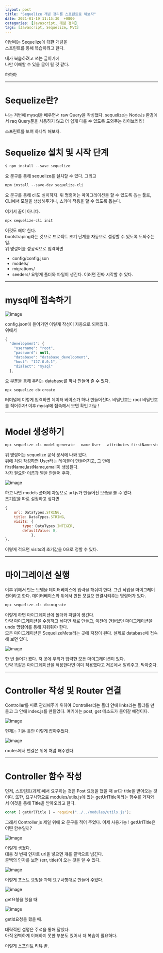 ```yaml
---
layout: post
title: "Sequelize 개념 정리를 스프린트로 해보자"
date: 2021-01-19 11:15:30  +0800
categories: [Javascript, 개념 정리]
tags: [Javascript, Sequelize, MVC]
---
```


이번에는 Sequelize에 대한 개념을  
스프린트를 통해 복습하려고 한다.

내가 복습하려고 쓰는 글이기에  
나만 이해할 수 있을 글이 될 것 같다.

하하하

---

# **Sequelize란?**

나는 저번에 mysql을 배우면서 raw Query을 작성했다.
sequelize는 NodeJs 환경에서 raq Query문을 사용하지 않고 더 쉽게 다룰 수 있도록 도와주는 라이브러리!

스프린트를 보여 하나씩 해보자.

# **Sequelize 설치 및 시작 단계**

```js
$ npm install --save sequelize
```

요 문구를 통해 sequelize를 설치할 수 있다.
그리고

```js
npm install --save-dev sequelize-cli
```

요 문구를 통해 cli도 설치하자.
위 명령어는 마이그레이션을 할 수 있도록 돕는 툴로, CLI에서 모델을 생성해주거나, 스키마 적용을 할 수 있도록 돕는다.

여기서 끝이 아니다.

```js
npx sequelize-cli init
```

이것도 해야 한다.  
bootstraping라는 것으로 프로젝트 초기 단계를 자동으로 설정할 수 있도록 도와주는 일.  
위 명렁어를 성공적으로 입력하면

- config/config.json
- models/
- migrations/
- seeders/
  요렇게 폴더와 파일이 생긴다. 이러면 진짜 시작할 수 있다.

---

# **mysql에 접속하기**

![image](/assets/img/sample/seq1.png)

config.json에 들어가면 이렇게 작성이 자동으로 되어있다.  
위에서

```js
{
  "development": {
    "username": "root",
    "password": null,
    "database": "database_development",
    "host": "127.0.0.1",
    "dialect": "mysql"
  },
```

요 부분을 통해 우리는 database를 하나 만들어 줄 수 있다.

```js
npx sequelize db:create
```

터미널에 이렇게 입력하면 데이터 베이스가 하나 만들어진다. 비밀번호는 root 비밀번호를 적어주자!
이후 mysql에 접속해서 보면 확인 가능 !

---

# **Model 생성하기**

```js
npx sequelize-cli model:generate --name User --attributes firstName:string,lastName:string,email:string
```

위 명령어는 sequelize 공식 문서에 나와 있다.  
위에 처럼 작성하면 User라는 테이블이 만들어지고, 그 안에 firstName,lastName,email이 생성된다.  
각자 필요한 이름과 열을 만들어 주자.

![image](/assets/img/sample/seq2.png)

하고 나면 models 폴더에 자동으로 url.js가 만들어진 모습을 볼 수 있다.  
초기값을 따로 설정하고 싶다면

```js
{
	url: DataTypes.STRING,
	title: DataTypes.STRING,
	visits: {
	    type: DataTypes.INTEGER,
	    defaultValue: 0,
			},
},
```

이렇게 적으면 visits의 초기값을 0으로 정할 수 있다.

---

# **마이그레이션 실행**

이후 위에서 만든 모델을 데이터베이스에 입력을 해줘여 한다. 그런 작업을 마이그레이션이라고 한다.
데이터베이스와 위에서 만든 모델으 연결시켜주는 명령어가 있다.

```js
npx sequelize-cli db:migrate
```

이렇게 하면 마이그레이션에 폴더와 파일이 생긴다.  
만약 마이그레이션을 수정하고 싶다면 새로 만들고, 이전에 만들었던 마이그레이션을 undo 명령어를 통해 지워줘야 한다.  
모든 마이그레이션은 SequelizeMeta라는 곳에 저장이 된다. 실제로 database에 접속해 보면 있다.

![image](/assets/img/sample/seq3.png)

한 번 들어가 봤다.
저 곳에 우리가 입력한 모든 마이그레이션이 있다.  
만약 똑같은 마이그레이션을 적용한다면 이미 적용했다고 저곳에서 알려주고, 막아준다.

---

# **Controller 작성 및 Router 연결**

Controller를 따로 관리해주기 위하여 Controller라는 폴더 안에 links라는 폴더를 만들고 그 안에 index.js를 만들었다.
여기에는 post, get 메소드가 들어갈 예정이다.

![image](/assets/img/sample/seq4.png)

현재는 기본 틀만 이렇게 잡아주었다.

![image](/assets/img/sample/seq5.png)

routes에서 연결은 위에 처럼 해주었다.

---

# **Controller 함수 작성**

먼저, 스프린트(과제)에서 요구하는 것은 Post 요청을 했을 때 url과 title을 받아오는 것이다.
또한, 요구사항으로 modules/utils.js에 있는 getUrlTitle이라는 함수를 가져와서 이것을 통해 Title을 받아오라고 한다.

```js
const { getUrlTitle } = require("../../modules/utils.js");
```

그래서 Controller.js 제일 위에 요 문구를 적어 주었다. 이제 사용가능 !
getUrlTitle은 어떤 함수일까?

![image](/assets/img/sample/seq6.png)

이렇게 생겼다.  
대충 첫 번째 인자로 url을 넣으면 걔를 콜백으로 넘긴다.  
콜백의 인자를 보면 (err, title)이 오는 것을 알 수 있다.

![image](/assets/img/sample/seq7.png)

이렇게 포스트 요청을 과제 요구사항대로 만들어 주었다.

![image](/assets/img/sample/seq8.png)

get요청을 했을 때

![image](/assets/img/sample/seq9.png)

getId요청을 했을 때.

대략적인 설명은 주석을 통해 달았다.  
아직 완벽하게 이해하지 못한 부분도 있어서 더 복습이 필요하다.

이렇게 스프린트 리뷰 끝.

